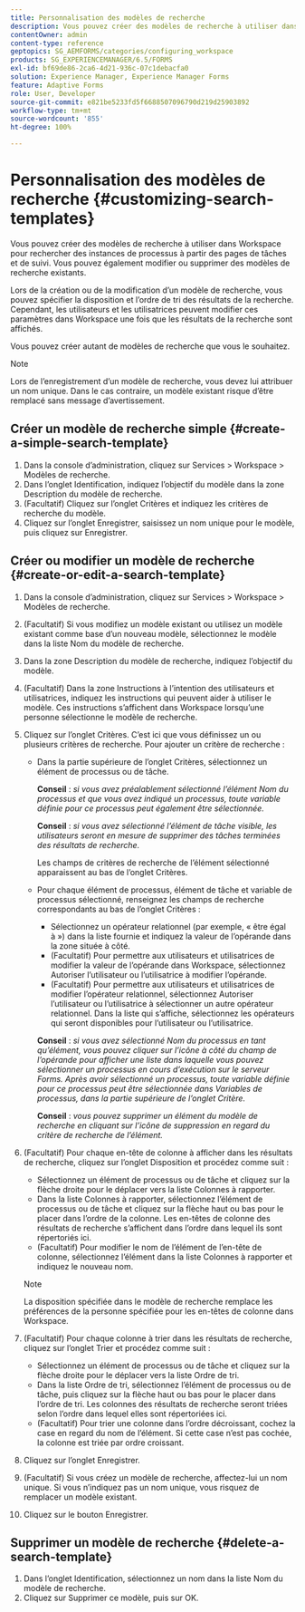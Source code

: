 ```yaml
---
title: Personnalisation des modèles de recherche
description: Vous pouvez créer des modèles de recherche à utiliser dans Workspace pour rechercher des instances de processus à partir des pages de tâches et de suivi. Vous pouvez également modifier ou supprimer des modèles de recherche existants.
contentOwner: admin
content-type: reference
geptopics: SG_AEMFORMS/categories/configuring_workspace
products: SG_EXPERIENCEMANAGER/6.5/FORMS
exl-id: bf69de86-2ca6-4d21-936c-07c1debacfa0
solution: Experience Manager, Experience Manager Forms
feature: Adaptive Forms
role: User, Developer
source-git-commit: e821be5233fd5f6688507096790d219d25903892
workflow-type: tm+mt
source-wordcount: '855'
ht-degree: 100%

---
```


# Personnalisation des modèles de recherche {#customizing-search-templates}

Vous pouvez créer des modèles de recherche à utiliser dans Workspace pour rechercher des instances de processus à partir des pages de tâches et de suivi. Vous pouvez également modifier ou supprimer des modèles de recherche existants.

Lors de la création ou de la modification d’un modèle de recherche, vous pouvez spécifier la disposition et l’ordre de tri des résultats de la recherche. Cependant, les utilisateurs et les utilisatrices peuvent modifier ces paramètres dans Workspace une fois que les résultats de la recherche sont affichés.

Vous pouvez créer autant de modèles de recherche que vous le souhaitez.

>[!NOTE]
>
>Lors de l’enregistrement d’un modèle de recherche, vous devez lui attribuer un nom unique. Dans le cas contraire, un modèle existant risque d’être remplacé sans message d’avertissement.

## Créer un modèle de recherche simple {#create-a-simple-search-template}

1. Dans la console d’administration, cliquez sur Services > Workspace > Modèles de recherche.
1. Dans l’onglet Identification, indiquez l’objectif du modèle dans la zone Description du modèle de recherche.
1. (Facultatif) Cliquez sur l’onglet Critères et indiquez les critères de recherche du modèle.
1. Cliquez sur l’onglet Enregistrer, saisissez un nom unique pour le modèle, puis cliquez sur Enregistrer.

## Créer ou modifier un modèle de recherche {#create-or-edit-a-search-template}

1. Dans la console d’administration, cliquez sur Services > Workspace > Modèles de recherche.
1. (Facultatif) Si vous modifiez un modèle existant ou utilisez un modèle existant comme base d’un nouveau modèle, sélectionnez le modèle dans la liste Nom du modèle de recherche.
1. Dans la zone Description du modèle de recherche, indiquez l’objectif du modèle.
1. (Facultatif) Dans la zone Instructions à l’intention des utilisateurs et utilisatrices, indiquez les instructions qui peuvent aider à utiliser le modèle. Ces instructions s’affichent dans Workspace lorsqu’une personne sélectionne le modèle de recherche.
1. Cliquez sur l’onglet Critères. C’est ici que vous définissez un ou plusieurs critères de recherche. Pour ajouter un critère de recherche :

   * Dans la partie supérieure de l’onglet Critères, sélectionnez un élément de processus ou de tâche.

     **Conseil** : *si vous avez préalablement sélectionné l’élément Nom du processus et que vous avez indiqué un processus, toute variable définie pour ce processus peut également être sélectionnée.*

     **Conseil** : *si vous avez sélectionné l’élément de tâche visible, les utilisateurs seront en mesure de supprimer des tâches terminées des résultats de recherche.*

     Les champs de critères de recherche de l’élément sélectionné apparaissent au bas de l’onglet Critères.

   * Pour chaque élément de processus, élément de tâche et variable de processus sélectionné, renseignez les champs de recherche correspondants au bas de l’onglet Critères :

      * Sélectionnez un opérateur relationnel (par exemple, « être égal à ») dans la liste fournie et indiquez la valeur de l’opérande dans la zone située à côté.
      * (Facultatif) Pour permettre aux utilisateurs et utilisatrices de modifier la valeur de l’opérande dans Workspace, sélectionnez Autoriser l’utilisateur ou l’utilisatrice à modifier l’opérande.
      * (Facultatif) Pour permettre aux utilisateurs et utilisatrices de modifier l’opérateur relationnel, sélectionnez Autoriser l’utilisateur ou l’utilisatrice à sélectionner un autre opérateur relationnel. Dans la liste qui s’affiche, sélectionnez les opérateurs qui seront disponibles pour l’utilisateur ou l’utilisatrice.

     **Conseil** : *si vous avez sélectionné Nom du processus en tant qu’élément, vous pouvez cliquer sur l’icône à côté du champ de l’opérande pour afficher une liste dans laquelle vous pouvez sélectionner un processus en cours d’exécution sur le serveur Forms. Après avoir sélectionné un processus, toute variable définie pour ce processus peut être sélectionnée dans Variables de processus, dans la partie supérieure de l’onglet Critère.*

     **Conseil** : *vous pouvez supprimer un élément du modèle de recherche en cliquant sur l’icône de suppression en regard du critère de recherche de l’élément.*

1. (Facultatif) Pour chaque en-tête de colonne à afficher dans les résultats de recherche, cliquez sur l’onglet Disposition et procédez comme suit :

   * Sélectionnez un élément de processus ou de tâche et cliquez sur la flèche droite pour le déplacer vers la liste Colonnes à rapporter.
   * Dans la liste Colonnes à rapporter, sélectionnez l’élément de processus ou de tâche et cliquez sur la flèche haut ou bas pour le placer dans l’ordre de la colonne. Les en-têtes de colonne des résultats de recherche s’affichent dans l’ordre dans lequel ils sont répertoriés ici.
   * (Facultatif) Pour modifier le nom de l’élément de l’en-tête de colonne, sélectionnez l’élément dans la liste Colonnes à rapporter et indiquez le nouveau nom.

   >[!NOTE]
   >
   >La disposition spécifiée dans le modèle de recherche remplace les préférences de la personne spécifiée pour les en-têtes de colonne dans Workspace.

1. (Facultatif) Pour chaque colonne à trier dans les résultats de recherche, cliquez sur l’onglet Trier et procédez comme suit :

   * Sélectionnez un élément de processus ou de tâche et cliquez sur la flèche droite pour le déplacer vers la liste Ordre de tri.
   * Dans la liste Ordre de tri, sélectionnez l’élément de processus ou de tâche, puis cliquez sur la flèche haut ou bas pour le placer dans l’ordre de tri. Les colonnes des résultats de recherche seront triées selon l’ordre dans lequel elles sont répertoriées ici.
   * (Facultatif) Pour trier une colonne dans l’ordre décroissant, cochez la case en regard du nom de l’élément. Si cette case n’est pas cochée, la colonne est triée par ordre croissant.

1. Cliquez sur l’onglet Enregistrer.
1. (Facultatif) Si vous créez un modèle de recherche, affectez-lui un nom unique. Si vous n’indiquez pas un nom unique, vous risquez de remplacer un modèle existant.
1. Cliquez sur le bouton Enregistrer.

## Supprimer un modèle de recherche {#delete-a-search-template}

1. Dans l’onglet Identification, sélectionnez un nom dans la liste Nom du modèle de recherche.
1. Cliquez sur Supprimer ce modèle, puis sur OK.
